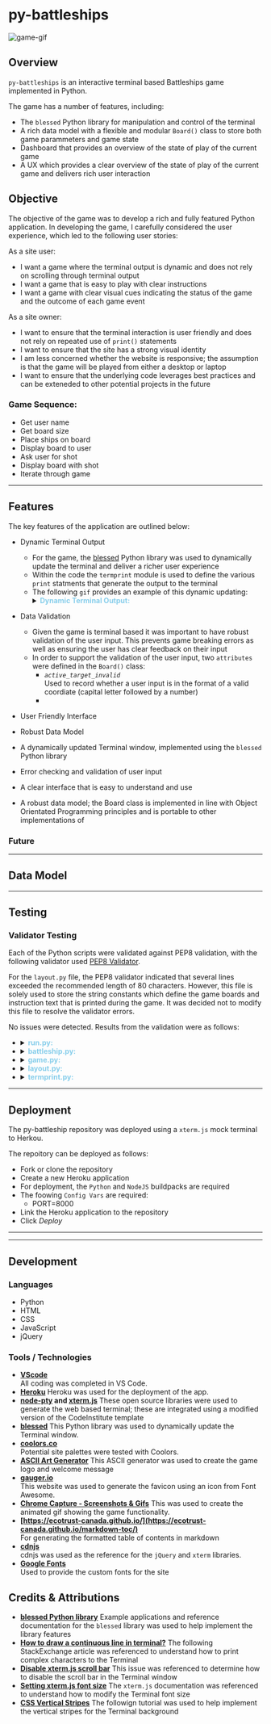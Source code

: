 # py-battleships
![game-gif](/docs/images/game-demo.gif)

## Overview
`py-battleships` is an interactive terminal based Battleships game implemented in Python.

The game has a number of features, including:
- The `blessed` Python library for manipulation and control of the terminal
- A rich data model with a flexible and modular `Board()` class to store both game parammeters and game state
- Dashboard that provides an overview of the state of play of the current game
- A UX which provides a clear overview of the state of play of the current game and delivers rich user interaction


## Objective

The objective of the game was to develop a rich and fully featured Python application. In developing the game, I carefully considered the user experience, which led to the following user stories:

As a site user:

- I want a game where the terminal output is dynamic and does not rely on scrolling through terminal output
- I want a game that is easy to play with clear instructions
- I want a game with clear visual cues indicating the status of the game and the outcome of each game event

As a site owner:

- I want to ensure that the terminal interaction is user friendly and does not rely on repeated use of `print()` statements
- I want to ensure that the site has a strong visual identity
- I am less concerned whether the website is responsive; the assumption is that the game will be played from either a desktop or laptop
- I want to ensure that the underlying code leverages best practices and can be exteneded to other potential projects in the future

### Game Sequence:
- Get user name
- Get board size
- Place ships on board
- Display board to user
- Ask user for shot
- Display board with shot
- Iterate through game

___



## Features

The key features of the application are outlined below:


- Dynamic Terminal Output
    - For the game, the [blessed](https://github.com/jquast/blessed) Python library was used to dynamically update the terminal and deliver a richer user experience
    - Within the code the `termprint` module is used to define the various `print` statments that generate the output to the terminal
    - The following `gif` provides an example of this dynamic updating:  
        <details>
        <summary><strong style="color:skyblue">Dynamic Terminal Output:</strong></summary>
        <img src="./docs/images/game-demo.gif" alt="dynamic-terminal-output"/>
        </details>

- Data Validation
    - Given the game is terminal based it was important to have robust validation of the user input. This prevents game breaking errors as well as ensuring the user has clear feedback on their input
    - In order to support the validation of the user input, two `attributes` were defined in the `Board()` class:
        - _`active_target_invalid`_  
            Used to record whether a user input is in the format of a valid coordiate (capital letter followed by a number)
        - 

- User Friendly Interface

- Robust Data Model

- A dynamically updated Terminal window, implemented using the `blessed` Python library
- Error checking and validation of user input
- A clear interface that is easy to understand and use
- A robust data model; the Board class is implemented in line with Object Orientated Programming principles and is portable to other implementations of 

### Future

___


## Data Model

___

## Testing


### Validator Testing 

Each of the Python scripts were validated against PEP8 validation, with the following validator used [PEP8 Validator](http://pep8online.com/). 

For the `layout.py` file, the PEP8 validator indicated that several lines exceeded the recommended length of 80 characters. However, this file is solely used to store the string constants which define the game boards and instruction text that is printed during the game. It was decided not to modify this file to resolve the validator errors. 

No issues were detected. Results from the validation were as follows:

- <details>
  <summary><strong style="color:skyblue">run.py:</strong></summary>
     <a href="./docs/pep8/pep8-run-py.txt" target="_blank">run.py PEP8 validation</a>
    <img src="./docs/images/pep8-run.png" alt="pep8-run-png"/>
  </details>
- <details>
  <summary><strong style="color:skyblue">battleship.py:</strong></summary>
    <a href="./docs/pep8/pep8-battleship-py.txt" target="_blank">battleship.py PEP8 validation</a>
    <img src="./docs/images/pep8-battleship.png" alt="pep8-battleship-image"/>
  </details>
- <details>
  <summary><strong style="color:skyblue">game.py:</strong></summary>
    <a href="./docs/pep8/pep8-battleship-py.txt" target="_blank">game.py PEP8 validation</a>
    <img src="./docs/images/pep8-game.png" alt="pep8-game-image"/>
  </details>
- <details>
  <summary><strong style="color:skyblue">layout.py:</strong></summary>
    <a href="./docs/pep8/pep8-layout-py.txt" target="_blank">layout.py PEP8 validation</a>
  </details>
- <details>
  <summary><strong style="color:skyblue">termprint.py:</strong></summary>
    <a href="./docs/pep8/pep8-termprint-py.txt" target="_blank">termprint.py PEP8 validation</a>
    <img src="./docs/images/pep8-termprint.png" alt="pep8-termprint-png"/>

  </details>


___

## Deployment

The py-battleship repository was deployed using a `xterm.js` mock terminal to Herkou. 

The repoitory can be deployed as follows:
- Fork or clone the repository
- Create a new Heroku application
- For deployment, the `Python` and `NodeJS` buildpacks are required
- The foowing `Config Vars` are required:
    - PORT=8000
- Link the Heroku application to the repository
- Click *Deploy*

___


___

## Development

### Languages
- Python
- HTML
- CSS
- JavaScript
- jQuery

### Tools / Technologies

- **[VScode](https://code.visualstudio.com/)**  
All coding was completed in VS Code.
- **[Heroku](http://heroku.com/)**
Heroku was used for the deployment of the app.
- **[node-pty](https://github.com/microsoft/node-pty) and [xterm.js](https://github.com/xtermjs/xterm.js)**
These open source libraries were used to generate the web based terminal; these are integrated using a modified version of the CodeInstitute template
- **[blessed](https://github.com/jquast/blessed)**
This Python library was used to dynamically update the Terminal window.
- **[coolors.co](https://coolors.co/)**  
Potential site palettes were tested with Coolors.  
- **[ASCII Art Generator](http://patorjk.com/software/taag/#p=display&f=ANSI%20Shadow&t=Battleships)**
This ASCII generator was used to create the game logo and welcome message
- **[gauger.io](https://gauger.io/fonticon/)**  
This website was used to generate the favicon using an icon from Font Awesome.
- **[Chrome Capture - Screenshots & Gifs](https://chrome.google.com/webstore/detail/chrome-capture-screenshot/ggaabchcecdbomdcnbahdfddfikjmphe)**
This was used to create the animated gif showing the game functionality.
- **[https://ecotrust-canada.github.io/](https://ecotrust-canada.github.io/markdown-toc/)**  
For generating the formatted table of contents in markdown
- **[cdnjs](https://cdnjs.com/libraries/jquery)**  
cdnjs was used as the reference for the `jQuery` and `xterm` libraries.
- **[Google Fonts](https://fonts.google.com/)**  
Used to provide the custom fonts for the site



## Credits & Attributions

- **[blessed Python library](https://github.com/jquast/blessed)**
Example applications and reference documentation for the `blessed` library was used to help implement the library features 
- **[How to draw a continuous line in terminal?](https://unix.stackexchange.com/questions/559708/how-to-draw-a-continuous-line-in-terminal)**
The following StackExchange article was referenced to understand how to print complex characters to the Terminal
- **[Disable xterm.js scroll bar](https://github.com/xtermjs/xterm.js/issues/3074)**
This issue was referenced to determine how to disable the scroll bar in the Terminal window
- **[Setting xterm.js font size](https://github.com/xtermjs/xterm.js/blob/4.14.1/typings/xterm.d.ts#L1031)**
The `xterm.js` documentation was referenced to understand how to modify the Terminal font size
- **[CSS Vertical Stripes](https://css-tricks.com/stripes-css/)**
The followign tutorial was used to help implement the vertical stripes for the Terminal background


